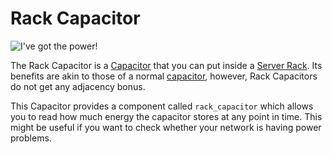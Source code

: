 # Rack Capacitor

![I've got the power!](item:computronics:computronics.oc_parts@12)

The Rack Capacitor is a [Capacitor](/%LANGUAGE%/block/capacitor.md) that you can put inside a [Server Rack](/%LANGUAGE%/block/rack.md). Its benefits are akin to those of a normal [capacitor](/%LANGUAGE%/block/capacitor.md), however, Rack Capacitors do not get any adjacency bonus.

This Capacitor provides a component called `rack_capacitor` which allows you to read how much energy the capacitor stores at any point in time. This might be useful if you want to check whether your network is having power problems.

